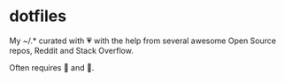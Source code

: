 # dotfiles

My ~/.* curated with :heartpulse: with the help from several awesome Open Source repos, Reddit and Stack Overflow.

Often requires :fire_engine: and :hammer:.
